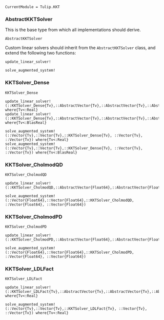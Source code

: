 ```@meta
CurrentModule = Tulip.KKT
```

### AbstractKKTSolver

This is the base type from which all implementations should derive.

```@docs
AbstractKKTSolver
```

Custom linear solvers should inherit from the `AbstractKKTSolver` class,
and extend the following two functions:

```@docs
update_linear_solver!
```

```@docs
solve_augmented_system!
```

### KKTSolver_Dense

```@docs
KKTSolver_Dense
```

```@docs
update_linear_solver!(::KKTSolver_Dense{Tv},::AbstractVector{Tv},::AbstractVector{Tv},::AbstractVector{Tv}) where{Tv<:Real}
update_linear_solver!(::KKTSolver_Dense{Tv},::AbstractVector{Tv},::AbstractVector{Tv},::AbstractVector{Tv}) where{Tv<:BlasReal}
```

```@docs
solve_augmented_system!(::Vector{Tv},::Vector{Tv},::KKTSolver_Dense{Tv}, ::Vector{Tv}, ::Vector{Tv}) where{Tv<:Real}
solve_augmented_system!(::Vector{Tv},::Vector{Tv},::KKTSolver_Dense{Tv}, ::Vector{Tv}, ::Vector{Tv}) where{Tv<:BlasReal}
```

### KKTSolver_CholmodQD

```@docs
KKTSolver_CholmodQD
```

```@docs
update_linear_solver!(::KKTSolver_CholmodQD,::AbstractVector{Float64},::AbstractVector{Float64},::AbstractVector{Float64})
```

```@docs
solve_augmented_system!(::Vector{Float64},::Vector{Float64},::KKTSolver_CholmodQD, ::Vector{Float64}, ::Vector{Float64})
```



### KKTSolver_CholmodPD

```@docs
KKTSolver_CholmodPD
```

```@docs
update_linear_solver!(::KKTSolver_CholmodPD,::AbstractVector{Float64},::AbstractVector{Float64},::AbstractVector{Float64})
```

```@docs
solve_augmented_system!(::Vector{Float64},::Vector{Float64},::KKTSolver_CholmodPD, ::Vector{Float64}, ::Vector{Float64})
```

### KKTSolver_LDLFact

```@docs
KKTSolver_LDLFact
```

```@docs
update_linear_solver!(::KKTSolver_LDLFact{Tv},::AbstractVector{Tv},::AbstractVector{Tv},::AbstractVector{Tv}) where{Tv<:Real}
```

```@docs
solve_augmented_system!(::Vector{Tv},::Vector{Tv},::KKTSolver_LDLFact{Tv}, ::Vector{Tv}, ::Vector{Tv}) where{Tv<:Real}
```